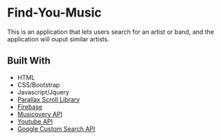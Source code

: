 # Find-You-Music
This is an application that lets users search for an artist or band, and the application will ouput similar artists.
## Built With
* HTML
* CSS/Bootstrap
* Javascript/Jquery
* [Parallax Scroll Library](http://parallax-scroll.aenism.com/)
* [Firebase](https://firebase.google.com/)
* [Musicovery API](http://musicovery.com/api/V4/doc/documentation.php)
* [Youtube API](https://developers.google.com/youtube/)
* [Google Custom Search API](https://developers.google.com/custom-search/)